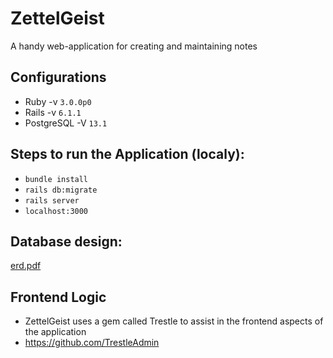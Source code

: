 # ZettelGeist

A handy web-application for creating and maintaining notes

## Configurations

  - Ruby -v `3.0.0p0`
  - Rails -v `6.1.1`
  - PostgreSQL -V `13.1`

## Steps to run the Application (localy):

  - `bundle install`
  - `rails db:migrate`
  - `rails server`
  - `localhost:3000`

## Database design:
  
  [erd.pdf](https://github.com/Ashanker90/ZettelGeist/files/6958344/erd.pdf)
  
## Frontend Logic
  
  - ZettelGeist uses a gem called Trestle to assist in the frontend aspects of the application
  - https://github.com/TrestleAdmin

